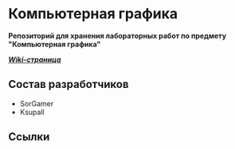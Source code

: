 # Компьютерная графика

**Репозиторий для хранения лабораторных работ по предмету
"Компьютерная графика"**

***[Wiki-страница](https://gitlab.com/iu7/iu7-compgraph-labs-2019/wikis/home)***

## Состав разработчиков

*  SorGamer
*  Ksupall

## Ссылки

